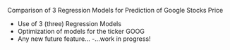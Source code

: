 Comparison of 3 Regression Models for Prediction of Google Stocks Price

- Use of 3 (three) Regression Models
- Optimization of models for the ticker GOOG
- Any new future feature...
-...work in progress!





